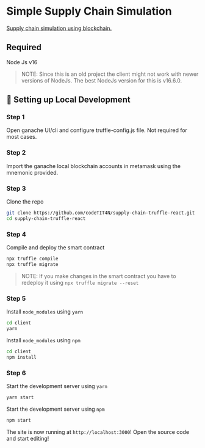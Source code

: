 # Simple Supply Chain Simulation
[Supply chain simulation using blockchain.](https://www.youtube.com/watch?v=2e-NGuT1PnY)

## Required
Node Js v16
> NOTE: Since this is an old project the client might not work with newer versions of NodeJs. The best NodeJs version for this is v16.6.0.

##  🔧 Setting up Local Development
### Step 1
Open ganache UI/cli and configure truffle-config.js file. Not required for most cases.
### Step 2
Import the ganache local blockchain accounts in metamask using the mnemonic provided.
### Step 3
Clone the repo
```bash
git clone https://github.com/codeTIT4N/supply-chain-truffle-react.git
cd supply-chain-truffle-react
```
### Step 4
Compile and deploy the smart contract
```bash
npx truffle compile
npx truffle migrate
```
> NOTE: If you make changes in the smart contract you have to redeploy it using `npx truffle migrate --reset`
### Step 5
Install `node_modules` using `yarn`
```bash
cd client
yarn
```
Install `node_modules` using `npm`
```bash
cd client
npm install
```
### Step 6
Start the development server using `yarn`
```bash
yarn start
```
Start the development server using `npm`
```bash
npm start
```

The site is now running at `http://localhost:3000`!
Open the source code and start editing!